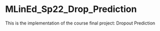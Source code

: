 # MLinEd_Sp22_Drop_Prediction
This is the implementation of the course final project: Dropout Prediction
